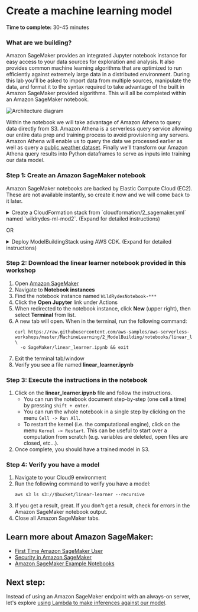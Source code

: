 # Create a machine learning model

**Time to complete:** 30-45 minutes

### What are we building?

Amazon SageMaker provides an integrated Jupyter notebook instance for easy access to your data sources for exploration and analysis. It also provides common machine learning algorithms that are optimized to run efficiently against extremely large data in a distributed environment. During this lab you'll be asked to import data from multiple sources, manipulate the data, and format it to the syntax required to take advantage of the built in Amazon SageMaker provided algorithms. This will all be completed within an Amazon SageMaker notebook.

![Architecture diagram](assets/WildRydesML_2.png)

Within the notebook we will take advantage of Amazon Athena to query data directly from S3.  Amazon Athena is a serverless query service allowing our entire data prep and training process to avoid provisioning any servers.  Amazon Athena will enable us to query the data we processed earlier as well as query a [public weather dataset](https://docs.opendata.aws/noaa-ghcn-pds/readme.html).  Finally we'll transform our Amazon Athena query results into Python dataframes to serve as inputs into training our data model.

### Step 1: Create an Amazon SageMaker notebook
Amazon SageMaker notebooks are backed by Elastic Compute Cloud (EC2). These are not available instantly, so create it now and we will come back to it later.

<details>
<summary>Create a CloudFormation stack from `cloudformation/2_sagemaker.yml` named `wildrydes-ml-mod2`. (Expand for detailed instructions)</summary><p>

1. Navigate to your Cloud9 environment
1. Make sure you're in the correct directory first
    ```
    cd ~/environment/aws-serverless-workshops/MachineLearning/2_ModelBuilding
    ```
1. Run the following command to create your resources:
    ```
    aws cloudformation create-stack \
      --stack-name wildrydes-ml-mod2 \
      --capabilities CAPABILITY_NAMED_IAM \
      --template-body file://cloudformation/2_sagemaker.yml
    ```
1. Monitor the status of your stack creation. **EITHER:**
    1. Go to [CloudFormation in the AWS Console](https://console.aws.amazon.com/cloudformation) **OR**
    1. Run the following command in Cloud9 until you get `CREATE_COMPLETE` in the output:
        ```
        # Run this command to verify the stack was successfully created. You should expect to see "CREATE_COMPLETE".
        # If you see "CREATE_IN_PROGRESS", your stack is still being created. Wait and re-run the command.
        # If you see "ROLLBACK_COMPLETE", pause and see what went wrong.
        aws cloudformation describe-stacks \
            --stack-name wildrydes-ml-mod2 \
            --query "Stacks[0].StackStatus"
        ```

**:heavy_exclamation_mark: DO NOT move past this point until you see CREATE_COMPLETE as the status for your CloudFormation stack**

</p></details>

OR

<details>
<summary>Deploy ModelBuildingStack using AWS CDK. (Expand for detailed instructions)</summary><p>

1. Make sure you're in the correct directory first
    ```
    cd ~/environment/aws-serverless-workshops/MachineLearning
    ```
1. Deploy the disconnected model building stack:
    ```
    cdk deploy ModelBuildingStack
    ```
1. Confirm you want to deploy the changes and follow the output.

</p></details>

### Step 2: Download the linear learner notebook provided in this workshop
1. Open [Amazon SageMaker](https://console.aws.amazon.com/sagemaker)
1. Navigate to **Notebook instances**
1. Find the notebook instance named `WildRydesNotebook-***`
1. Click the **Open Jupyter** link under Actions
1. When redirected to the notebook instance, click **New** (upper right), then select **Terminal** from list.
1. A new tab will open. When in the terminal, run the following command:
    ```
    curl https://raw.githubusercontent.com/aws-samples/aws-serverless-workshops/master/MachineLearning/2_ModelBuilding/notebooks/linear_learner.ipynb \
      -o SageMaker/linear_learner.ipynb && exit
    ```
1. Exit the terminal tab/window
1. Verify you see a file named **linear_learner.ipynb**

### Step 3: Execute the instructions in the notebook
1. Click on the **linear_learner.ipynb** file and follow the instructions.
    * You can run the notebook document step-by-step (one cell a time) by pressing `shift + enter`.
    * You can run the whole notebook in a single step by clicking on the menu `Cell -> Run All`.
    * To restart the kernel (i.e. the computational engine), click on the menu `Kernel -> Restart`. This can be useful to start over a computation from scratch (e.g. variables are deleted, open files are closed, etc…).
1. Once complete, you should have a trained model in S3.

### Step 4: Verify you have a model
1. Navigate to your Cloud9 environment
1. Run the following command to verify you have a model:
    ```
    aws s3 ls s3://$bucket/linear-learner --recursive
    ```
1. If you get a result, great. If you don't get a result, check for errors in the Amazon SageMaker notebook output.
1. Close all Amazon SageMaker tabs.

## Learn more about Amazon SageMaker:
* [First Time Amazon SageMaker User](https://docs.aws.amazon.com/sagemaker/latest/dg/whatis.html#first-time-user)
* [Security in Amazon SageMaker](https://docs.aws.amazon.com/sagemaker/latest/dg/security.html)
* [Amazon SageMaker Example Notebooks](https://github.com/awslabs/amazon-sagemaker-examples)

## Next step:
Instead of using an Amazon SageMaker endpoint with an always-on server, let's explore [using Lambda to make inferences against our model](../3_Inference).
